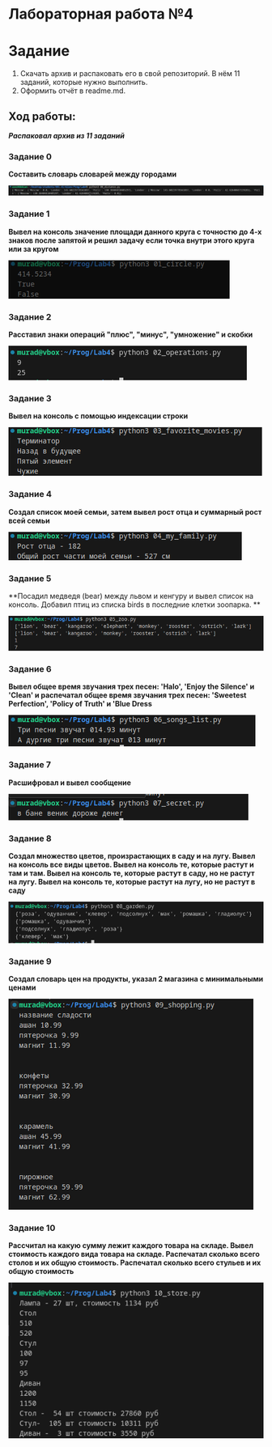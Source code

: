 # Лабораторная работа №4
# Задание 
1. Скачать архив и распаковать его в свой репозиторий. В нём 11 заданий, которые нужно выполнить.
2. Оформить отчёт в readme.md.
## Ход работы:
***Распаковал архив из 11 заданий***
### Задание 0
**Составить словарь словарей между городами**

![alt text](fotki/00.png)  
### Задание 1
**Вывел на консоль значение площади данного круга с точностю до 4-х знаков после запятой и решил задачу если точка внутри этого круга или за кругом**  

![alt text](fotki/01.png)
### Задание 2
**Расставил знаки операций "плюс", "минус", "умножение" и скобки**  

![alt text](fotki/02.png)
### Задание 3
**Вывел на консоль с помощью индексации строки**  

![alt text](fotki/03.png)
### Задание 4
**Создал список моей семьи, затем вывел рост отца и суммарный рост всей семьи**  

![alt text](fotki/04.png)
### Задание 5
**Посадил медведя (bear) между львом и кенгуру и вывел список на консоль. Добавил птиц из списка birds в последние клетки зоопарка. **  

![alt text](fotki/05.png)
### Задание 6
**Вывел общее время звучания трех песен: 'Halo', 'Enjoy the Silence' и 'Clean' и распечатал общее время звучания трех песен: 'Sweetest Perfection', 'Policy of Truth' и 'Blue Dress**  

![alt text](fotki/06.png)
### Задание 7
**Расшифровал и вывел сообщение**  

![alt text](fotki/07.png)
### Задание 8
**Создал множество цветов, произрастающих в саду и на лугу. Вывел на консоль все виды цветов. Вывел на консоль те, которые растут и там и там. Вывел на консоль те, которые растут в саду, но не растут на лугу. Вывел на консоль те, которые растут на лугу, но не растут в саду**  

![alt text](fotki/08.png)
### Задание 9
**Создал словарь цен на продукты, указал 2 магазина с минимальными ценами**  

![alt text](fotki/09.png)
### Задание 10
**Рассчитал на какую сумму лежит каждого товара на складе. Вывел стоимость каждого вида товара на складе. Распечатал сколько всего столов и их общую стоимость. Распечатал сколько всего стульев и их общую стоимость**  

![alt text](fotki/10.png)